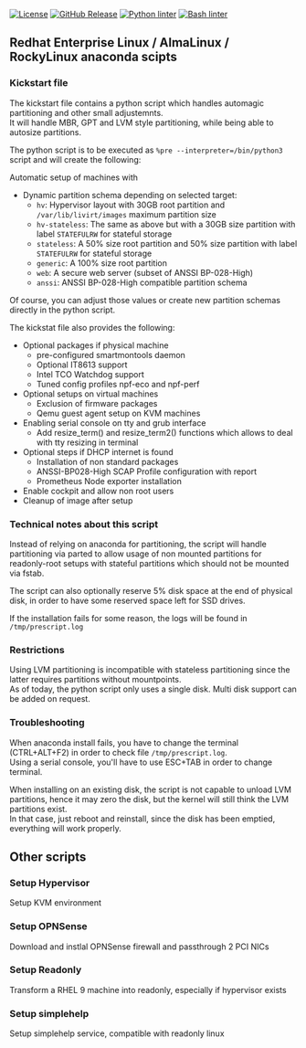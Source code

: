 [![License](https://img.shields.io/badge/License-BSD%203--Clause-blue.svg)](https://opensource.org/licenses/BSD-3-Clause)
[![GitHub Release](https://img.shields.io/github/release/netinvent/rhel9_scripts.svg?label=Latest)](https://github.com/netinvent/rhel9_scripts/releases/latest)
[![Python linter](https://github.com/netinvent/rhel9_scripts/actions/workflows/pylint-windows.yaml/badge.svg)](https://github.com/netinvent/rhel9_scripts/actions/workflows/pylint.yaml)
[![Bash linter](https://github.com/netinvent/rhel9_scripts/actions/workflows/pylint-linux.yaml/badge.svg)](https://github.com/netinvent/rhel9_scripts/actions/workflows/shellcheck.yaml)

## Redhat Enterprise Linux / AlmaLinux / RockyLinux anaconda scipts

### Kickstart file

The kickstart file contains a python script which handles automagic partitioning and other small adjustemnts.  
It will handle MBR, GPT and LVM style partitioning, while being able to autosize partitions.  

The python script is to be executed as `%pre --interpreter=/bin/python3` script and will create the following:

Automatic setup of machines with

- Dynamic partition schema depending on selected target:
  - `hv`: Hypervisor layout with 30GB root partition and `/var/lib/livirt/images` maximum partition size
  - `hv-stateless`: The same as above but with a 30GB size partition with label `STATEFULRW` for stateful storage
  - `stateless`: A 50% size root partition and 50% size partition with label `STATEFULRW` for stateful storage
  - `generic`: A 100% size root partition
  - `web`: A secure web server (subset of ANSSI BP-028-High)
  - `anssi`: ANSSI BP-028-High compatible partition schema

Of course, you can adjust those values or create new partition schemas directly in the python script.

The kickstat file also provides the following:

- Optional packages if physical machine
    - pre-configured smartmontools daemon
    - Optional IT8613 support
    - Intel TCO Watchdog support
    - Tuned config profiles npf-eco and npf-perf
- Optional setups on virtual machines
    - Exclusion of firmware packages
    - Qemu guest agent setup on KVM machines
- Enabling serial console on tty and grub interface
    - Add resize_term() and resize_term2() functions which allows to deal with tty resizing in terminal
- Optional steps if DHCP internet is found
    - Installation of non standard packages
    - ANSSI-BP028-High SCAP Profile configuration with report
    - Prometheus Node exporter installation
- Enable cockpit and allow non root users
- Cleanup of image after setup

### Technical notes about this script

Instead of relying on anaconda for partitioning, the script will handle partitioning via parted to allow usage of non mounted partitions for readonly-root setups with stateful partitions which should not be mounted via fstab.

The script can also optionally reserve 5% disk space at the end of physical disk, in order to have some reserved space left for SSD drives.

If the installation fails for some reason, the logs will be found in `/tmp/prescript.log`

### Restrictions

Using LVM partitioning is incompatible with stateless partitioning since the latter requires partitions without mountpoints.  
As of today, the python script only uses a single disk. Multi disk support can be added on request.

### Troubleshooting

When anaconda install fails, you have to change the terminal (CTRL+ALT+F2) in order to check file `/tmp/prescript.log`.  
Using a serial console, you'll have to use ESC+TAB in order to change terminal.

When installing on an existing disk, the script is not capable to unload LVM partitions, hence it may zero the disk, but the kernel will still think the LVM partitions exist.  
In that case, just reboot and reinstall, since the disk has been emptied, everything will work properly.

## Other scripts

### Setup Hypervisor

Setup KVM environment

### Setup OPNSense

Download and instlal OPNSense firewall and passthrough 2 PCI NICs

### Setup Readonly

Transform a RHEL 9 machine into readonly, especially if hypervisor exists

### Setup simplehelp

Setup simplehelp service, compatible with readonly linux
